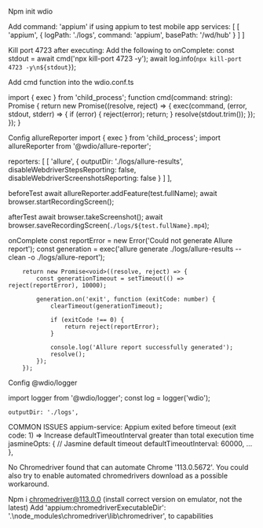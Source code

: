 Npm init wdio

Add command: 'appium' if using appium to test mobile app
services: [
    [
      'appium',
      {
        logPath: './logs',
        command: 'appium',
        basePath: '/wd/hub'
      }
    ]
  ]



Kill port 4723 after executing:
Add the following to onComplete:
        const stdout = await cmd('npx kill-port 4723 -y');
        await log.info(`npx kill-port 4723 -y\n${stdout}`);

Add cmd function into the wdio.conf.ts

import { exec } from 'child_process';
function cmd(command: string): Promise<string> {
    return new Promise((resolve, reject) => {
        exec(command, (error, stdout, stderr) => {
            if (error) {
                reject(error);
                return;
            }
            resolve(stdout.trim());
        });
    });
}

Config allureReporter
import { exec } from 'child_process';
import allureReporter from '@wdio/allure-reporter';


reporters: [
    [
      'allure',
      {
        outputDir: './logs/allure-results',
        disableWebdriverStepsReporting: false,
        disableWebdriverScreenshotsReporting: false
      }
    ]
  ],


beforeTest
    await allureReporter.addFeature(test.fullName);
    await browser.startRecordingScreen();

afterTest
    await browser.takeScreenshot();
    await browser.saveRecordingScreen(`./logs/${test.fullName}.mp4`);

onComplete
        const reportError = new Error('Could not generate Allure report');
        const generation = exec('allure generate ./logs/allure-results --clean -o ./logs/allure-report');

        return new Promise<void>((resolve, reject) => {
            const generationTimeout = setTimeout(() => reject(reportError), 10000);

            generation.on('exit', function (exitCode: number) {
                clearTimeout(generationTimeout);

                if (exitCode !== 0) {
                    return reject(reportError);
                }

                console.log('Allure report successfully generated');
                resolve();
            });
        });

Config @wdio/logger

import logger from '@wdio/logger';
const log = logger('wdio');

    outputDir: './logs',


COMMON ISSUES
appium-service: Appium exited before timeout (exit code: 1)
=> Increase defaultTimeoutInterval greater than total execution time
jasmineOpts: {
        // Jasmine default timeout
        defaultTimeoutInterval: 60000,
       …
    },

No Chromedriver found that can automate Chrome '113.0.5672'. You could also try to enable automated chromedrivers download as a possible workaround.

Npm i chromedriver@113.0.0 (install correct version on emulator, not the latest)
Add 'appium:chromedriverExecutableDir': '.\\node_modules\\chromedriver\\lib\\chromedriver', to capabilities
